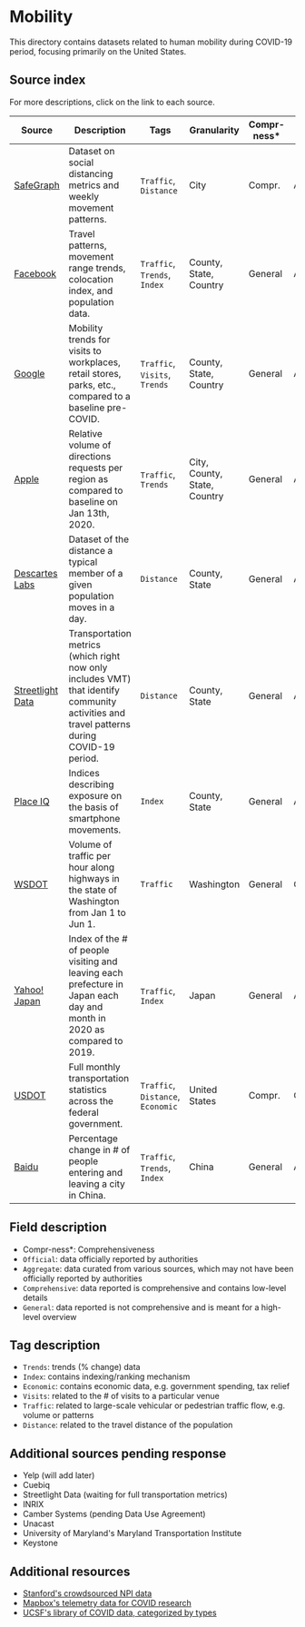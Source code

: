 # Mobility

This directory contains datasets related to human mobility during COVID-19 period, focusing primarily on the United States.

## Source index

For more descriptions, click on the link to each source.

| Source | Description | Tags | Granularity | Compr-ness* | Source Type | First Updated | Last Updated |
|-|-|-|-|-|-|-|-|
| [SafeGraph](safegraph/) | Dataset on social distancing metrics and weekly movement patterns. | `Traffic`, `Distance` | City | Compr. | Aggregate | 01/01/2020 | 06/01/2020 |
| [Facebook](facebook/) | Travel patterns, movement range trends, colocation index, and population data. | `Traffic`, `Trends`, `Index` | County, State, Country | General | Aggregate | 02/28/2020 | 06/03/2020 |
| [Google](google/) | Mobility trends for visits to workplaces, retail stores, parks, etc., compared to a baseline pre-COVID. | `Traffic`, `Visits`, `Trends` | County, State, Country | General | Aggregate | 02/15/2020 | 05/25/2020 |
| [Apple](apple/) | Relative volume of directions requests per region as compared to baseline on Jan 13th, 2020. | `Traffic`, `Trends` | City, County, State, Country | General | Aggregate |  01/13/2020 | 06/02/2020 |
| [Descartes Labs](descartes/) | Dataset of the distance a typical member of a given population moves in a day. | `Distance` | County, State | General | Aggregate | 03/01/2020 | - |
| [Streetlight Data](streetlight/) | Transportation metrics (which right now only includes VMT) that identify community activities and travel patterns during COVID-19 period. | `Distance` | County, State | General | Aggregate | 03/01/2020 | 06/04/2020 |
| [Place IQ](placeiq/) | Indices describing exposure on the basis of smartphone movements. | `Index` | County, State | General | Aggregate | 01/20/2020 | - |
| [WSDOT](https://tracflow.wsdot.wa.gov/contourdata/brainscan) | Volume of traffic per hour along highways in the state of Washington from Jan 1 to Jun 1. | `Traffic` | Washington | General | Official | - | 06/01/2020 |
| [Yahoo! Japan](https://ds.yahoo.co.jp/report/) | Index of the # of people visiting and leaving each prefecture in Japan each day and month in 2020 as compared to 2019. | `Traffic`, `Index` | Japan | General | Aggregate | - | 06/01/2020 |
| [USDOT](https://datahub.transportation.gov/Research-and-Statistics/Monthly-Transportation-Statistics/crem-w557) | Full monthly transportation statistics across the federal government. | `Traffic`, `Distance`, `Economic` | United States | Compr. | Official | - | 06/03/2020 |
| [Baidu](https://dataverse.harvard.edu/dataset.xhtml?persistentId=doi:10.7910/DVN/FAEZIO&version=16.1) | Percentage change in # of people entering and leaving a city in China. | `Traffic`, `Trends`, `Index` | China | General | Aggregate | - | 05/03/2020 |

## Field description
- Compr-ness*: Comprehensiveness
- `Official`: data officially reported by authorities
- `Aggregate`: data curated from various sources, which may not have been officially reported by authorities
- `Comprehensive`: data reported is comprehensive and contains low-level details
- `General`: data reported is not comprehensive and is meant for a high-level overview

## Tag description
- `Trends`: trends (% change) data
- `Index`: contains indexing/ranking mechanism
- `Economic`: contains economic data, e.g. government spending, tax relief
- `Visits`: related to the # of visits to a particular venue
- `Traffic`: related to large-scale vehicular or pedestrian traffic flow, e.g. volume or patterns
- `Distance`: related to the travel distance of the population

## Additional sources pending response
- Yelp (will add later)
- Cuebiq
- Streetlight Data (waiting for full transportation metrics)
- INRIX
- Camber Systems (pending Data Use Agreement)
- Unacast
- University of Maryland's Maryland Transportation Institute
- Keystone

## Additional resources
- [Stanford's crowdsourced NPI data](http://hci.st/socialdistancing-dataset)
- [Mapbox's telemetry data for COVID research](https://blog.mapbox.com/support-for-covid-19-apps-497de40fee9c)
- [UCSF's library of COVID data, categorized by types](https://guides.ucsf.edu/COVID19/data)
